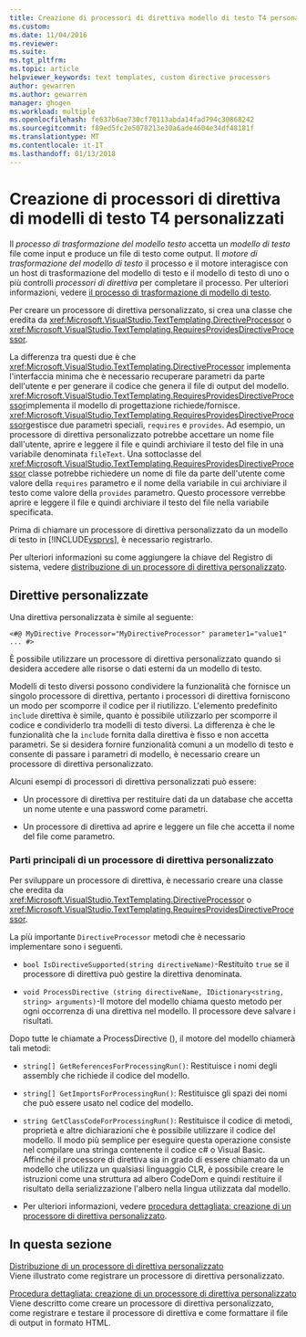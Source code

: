 ```yaml
---
title: Creazione di processori di direttiva modello di testo T4 personalizzati | Documenti Microsoft
ms.custom: 
ms.date: 11/04/2016
ms.reviewer: 
ms.suite: 
ms.tgt_pltfrm: 
ms.topic: article
helpviewer_keywords: text templates, custom directive processors
author: gewarren
ms.author: gewarren
manager: ghogen
ms.workload: multiple
ms.openlocfilehash: fe637b6ae730cf70113abda14fad794c30868242
ms.sourcegitcommit: f89ed5fc2e5078213e30a6ade4604e34df48181f
ms.translationtype: MT
ms.contentlocale: it-IT
ms.lasthandoff: 01/13/2018
---
```

# <a name="creating-custom-t4-text-template-directive-processors"></a>Creazione di processori di direttiva di modelli di testo T4 personalizzati
Il *processo di trasformazione del modello testo* accetta un *modello di testo* file come input e produce un file di testo come output. Il *motore di trasformazione del modello di testo* il processo e il motore interagisce con un host di trasformazione del modello di testo e il modello di testo di uno o più controlli *processori di direttiva* per completare il processo. Per ulteriori informazioni, vedere [il processo di trasformazione di modello di testo](../modeling/the-text-template-transformation-process.md).  
  
 Per creare un processore di direttiva personalizzato, si crea una classe che eredita da <xref:Microsoft.VisualStudio.TextTemplating.DirectiveProcessor> o <xref:Microsoft.VisualStudio.TextTemplating.RequiresProvidesDirectiveProcessor>.  
  
 La differenza tra questi due è che <xref:Microsoft.VisualStudio.TextTemplating.DirectiveProcessor> implementa l'interfaccia minima che è necessario recuperare parametri da parte dell'utente e per generare il codice che genera il file di output del modello. <xref:Microsoft.VisualStudio.TextTemplating.RequiresProvidesDirectiveProcessor>implementa il modello di progettazione richiede/fornisce. <xref:Microsoft.VisualStudio.TextTemplating.RequiresProvidesDirectiveProcessor>gestisce due parametri speciali, `requires` e `provides`.  Ad esempio, un processore di direttiva personalizzato potrebbe accettare un nome file dall'utente, aprire e leggere il file e quindi archiviare il testo del file in una variabile denominata `fileText`. Una sottoclasse del <xref:Microsoft.VisualStudio.TextTemplating.RequiresProvidesDirectiveProcessor> classe potrebbe richiedere un nome di file da parte dell'utente come valore della `requires` parametro e il nome della variabile in cui archiviare il testo come valore della `provides` parametro. Questo processore verrebbe aprire e leggere il file e quindi archiviare il testo del file nella variabile specificata.  
  
 Prima di chiamare un processore di direttiva personalizzato da un modello di testo in [!INCLUDE[vsprvs](../code-quality/includes/vsprvs_md.md)], è necessario registrarlo.  
  
 Per ulteriori informazioni su come aggiungere la chiave del Registro di sistema, vedere [distribuzione di un processore di direttiva personalizzato](../modeling/deploying-a-custom-directive-processor.md).  
  
## <a name="custom-directives"></a>Direttive personalizzate  
 Una direttiva personalizzata è simile al seguente:  
  
 `<#@ MyDirective Processor="MyDirectiveProcessor" parameter1="value1" ... #>`  
  
 È possibile utilizzare un processore di direttiva personalizzato quando si desidera accedere alle risorse o dati esterni da un modello di testo.  
  
 Modelli di testo diversi possono condividere la funzionalità che fornisce un singolo processore di direttiva, pertanto i processori di direttiva forniscono un modo per scomporre il codice per il riutilizzo. L'elemento predefinito `include` direttiva è simile, quanto è possibile utilizzarlo per scomporre il codice e condividerlo tra modelli di testo diversi. La differenza è che le funzionalità che la `include` fornita dalla direttiva è fisso e non accetta parametri. Se si desidera fornire funzionalità comuni a un modello di testo e consente di passare i parametri di modello, è necessario creare un processore di direttiva personalizzato.  
  
 Alcuni esempi di processori di direttiva personalizzati può essere:  
  
-   Un processore di direttiva per restituire dati da un database che accetta un nome utente e una password come parametri.  
  
-   Un processore di direttiva ad aprire e leggere un file che accetta il nome del file come parametro.  
  
### <a name="principal-parts-of-a-custom-directive-processor"></a>Parti principali di un processore di direttiva personalizzato  
 Per sviluppare un processore di direttiva, è necessario creare una classe che eredita da <xref:Microsoft.VisualStudio.TextTemplating.DirectiveProcessor> o <xref:Microsoft.VisualStudio.TextTemplating.RequiresProvidesDirectiveProcessor>.  
  
 La più importante `DirectiveProcessor` metodi che è necessario implementare sono i seguenti.  
  
-   `bool IsDirectiveSupported(string directiveName)`-Restituito `true` se il processore di direttiva può gestire la direttiva denominata.  
  
-   `void ProcessDirective (string directiveName, IDictionary<string, string> arguments)`-Il motore del modello chiama questo metodo per ogni occorrenza di una direttiva nel modello. Il processore deve salvare i risultati.  
  
 Dopo tutte le chiamate a ProcessDirective (), il motore del modello chiamerà tali metodi:  
  
-   `string[] GetReferencesForProcessingRun()`: Restituisce i nomi degli assembly che richiede il codice del modello.  
  
-   `string[] GetImportsForProcessingRun()`: Restituisce gli spazi dei nomi che può essere usato nel codice del modello.  
  
-   `string GetClassCodeForProcessingRun()`: Restituisce il codice di metodi, proprietà e altre dichiarazioni che è possibile utilizzare il codice del modello. Il modo più semplice per eseguire questa operazione consiste nel compilare una stringa contenente il codice c# o Visual Basic. Affinché il processore di direttiva sia in grado di essere chiamato da un modello che utilizza un qualsiasi linguaggio CLR, è possibile creare le istruzioni come una struttura ad albero CodeDom e quindi restituire il risultato della serializzazione l'albero nella lingua utilizzata dal modello.  
  
-   Per ulteriori informazioni, vedere [procedura dettagliata: creazione di un processore di direttiva personalizzato](../modeling/walkthrough-creating-a-custom-directive-processor.md).  
  
## <a name="in-this-section"></a>In questa sezione  
 [Distribuzione di un processore di direttiva personalizzato](../modeling/deploying-a-custom-directive-processor.md)  
 Viene illustrato come registrare un processore di direttiva personalizzato.  
  
 [Procedura dettagliata: creazione di un processore di direttiva personalizzato](../modeling/walkthrough-creating-a-custom-directive-processor.md)  
 Viene descritto come creare un processore di direttiva personalizzato, come registrare e testare il processore di direttiva e come formattare il file di output in formato HTML.